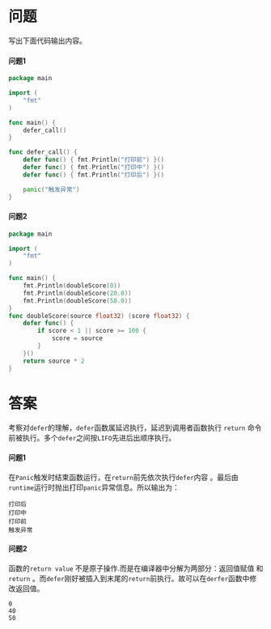 # 问题
写出下面代码输出内容。

#### 问题1
```go
package main

import (
	"fmt"
)

func main() {
	defer_call()
}

func defer_call() {
	defer func() { fmt.Println("打印前") }()
	defer func() { fmt.Println("打印中") }()
	defer func() { fmt.Println("打印后") }()

	panic("触发异常")
}     
```

#### 问题2
```go
package main

import (
	"fmt"
)

func main() {
	fmt.Println(doubleScore(0)) 
	fmt.Println(doubleScore(20.0))
	fmt.Println(doubleScore(50.0))
}
func doubleScore(source float32) (score float32) {
	defer func() {
		if score < 1 || score >= 100 {
			score = source
		}
	}()
	return source * 2
}
```

# 答案


考察对`defer`的理解，`defer`函数属延迟执行，延迟到调用者函数执行 `return` 命令前被执行。多个`defer`之间按`LIFO`先进后出顺序执行。

#### 问题1
在`Panic`触发时结束函数运行，在`return`前先依次执行`defer`内容 。最后由`runtime`运行时抛出打印`panic`异常信息。所以输出为：
```
打印后
打印中
打印前
触发异常
```

#### 问题2
函数的`return value` 不是原子操作.而是在编译器中分解为两部分：返回值赋值 和 `return` 。而`defer`刚好被插入到末尾的`return`前执行。故可以在`derfer`函数中修改返回值。
```
0
40
50
```
